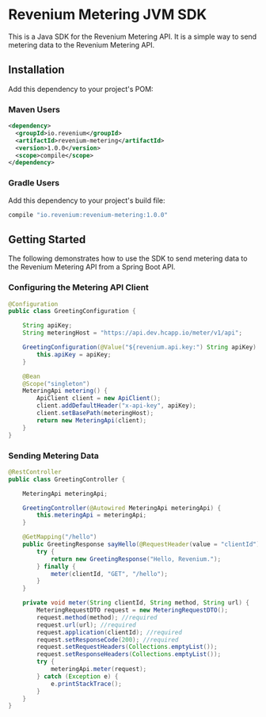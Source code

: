 # Revenium Metering JVM SDK 

This is a Java SDK for the Revenium Metering API. It is a simple way to send metering data to the Revenium Metering API.

## Installation

Add this dependency to your project's POM:

### Maven Users

```xml
<dependency>
  <groupId>io.revenium</groupId>
  <artifactId>revenium-metering</artifactId>
  <version>1.0.0</version>
  <scope>compile</scope>
</dependency>
```

### Gradle Users

Add this dependency to your project's build file:

```groovy
compile "io.revenium:revenium-metering:1.0.0"
```

## Getting Started

The following demonstrates how to use the SDK to send metering data to the Revenium Metering API from a Spring Boot API.

### Configuring the Metering API Client
```java
@Configuration
public class GreetingConfiguration {

    String apiKey;
    String meteringHost = "https://api.dev.hcapp.io/meter/v1/api";

    GreetingConfiguration(@Value("${revenium.api.key:") String apiKey) {
        this.apiKey = apiKey;
    }

    @Bean
    @Scope("singleton")
    MeteringApi metering() {
        ApiClient client = new ApiClient();
        client.addDefaultHeader("x-api-key", apiKey);
        client.setBasePath(meteringHost);
        return new MeteringApi(client);
    }
}
```

### Sending Metering Data
```java
@RestController
public class GreetingController {

    MeteringApi meteringApi;

    GreetingController(@Autowired MeteringApi meteringApi) {
        this.meteringApi = meteringApi;
    }

    @GetMapping("/hello")
    public GreetingResponse sayHello(@RequestHeader(value = "clientId") String clientId) {
        try {
            return new GreetingResponse("Hello, Revenium.");
        } finally {
            meter(clientId, "GET", "/hello");
        }
    }

    private void meter(String clientId, String method, String url) {
        MeteringRequestDTO request = new MeteringRequestDTO();
        request.method(method); //required
        request.url(url); //required
        request.application(clientId); //required
        request.setResponseCode(200); //required
        request.setRequestHeaders(Collections.emptyList());
        request.setResponseHeaders(Collections.emptyList());
        try {
            meteringApi.meter(request);
        } catch (Exception e) {
            e.printStackTrace();
        }
    }
}
```